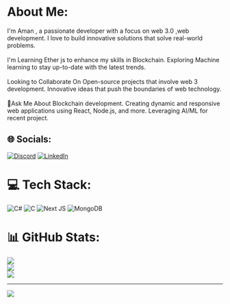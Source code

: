 #  About Me:
I'm Aman , a passionate developer with a focus on web 3.0 ,web development. I love to build innovative solutions that solve real-world problems.<br><br> I'm Learning Ether js to enhance my skills in Blockchain. Exploring Machine learning to stay up-to-date with the latest trends.<br><br> Looking to Collaborate On Open-source projects that involve web 3 development. Innovative ideas that push the boundaries of web technology.<br><br>💬Ask Me About Blockchain development. Creating dynamic and responsive web applications using React, Node.js, and more. Leveraging AI/ML for recent project.


## 🌐 Socials:
[![Discord](https://img.shields.io/badge/Discord-%237289DA.svg?logo=discord&logoColor=white)](https://discord.gg/1197509045280591905) [![LinkedIn](https://img.shields.io/badge/LinkedIn-%230077B5.svg?logo=linkedin&logoColor=white)](https://www.linkedin.com/in/aman-mishra-837b9a27b) 

# 💻 Tech Stack:
![C#](https://img.shields.io/badge/c%23-%23239120.svg?style=for-the-badge&logo=csharp&logoColor=white) ![C](https://img.shields.io/badge/c-%2300599C.svg?style=for-the-badge&logo=c&logoColor=white) ![Next JS](https://img.shields.io/badge/Next-black?style=for-the-badge&logo=next.js&logoColor=white) ![MongoDB](https://img.shields.io/badge/MongoDB-%234ea94b.svg?style=for-the-badge&logo=mongodb&logoColor=white)
# 📊 GitHub Stats:
![](https://github-readme-stats.vercel.app/api?username=amannitp131&theme=dark&hide_border=false&include_all_commits=false&count_private=false)<br/>
![](https://github-readme-streak-stats.herokuapp.com/?user=amannitp131&theme=dark&hide_border=false)<br/>
![](https://github-readme-stats.vercel.app/api/top-langs/?username=amannitp131&theme=dark&hide_border=false&include_all_commits=false&count_private=false&layout=compact)

---
[![](https://visitcount.itsvg.in/api?id=amannitp131&icon=0&color=0)](https://visitcount.itsvg.in)

<!-- Proudly created with GPRM ( https://gprm.itsvg.in ) -->
